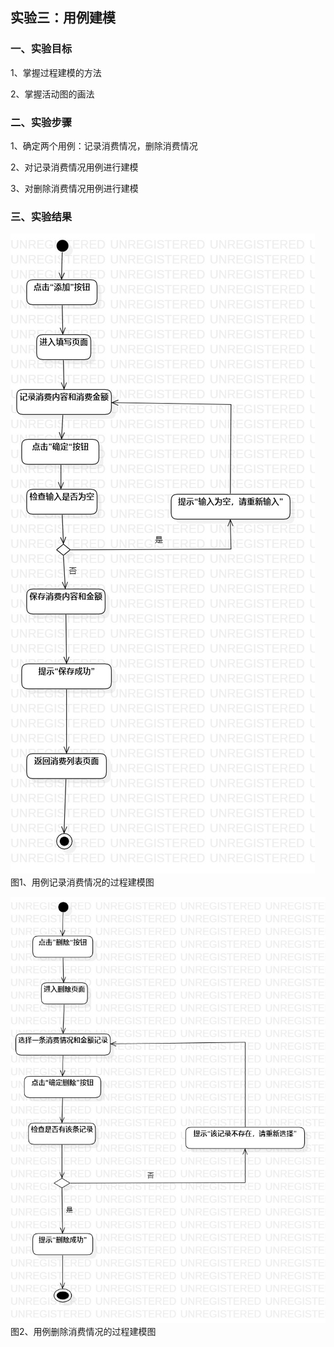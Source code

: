 ## 实验三：用例建模

### 一、实验目标

1、掌握过程建模的方法

2、掌握活动图的画法



### 二、实验步骤

1、确定两个用例：记录消费情况，删除消费情况

2、对记录消费情况用例进行建模

3、对删除消费情况用例进行建模



### 三、实验结果

![record](record.jpg)
图1、用例记录消费情况的过程建模图                   



![modify](modify.jpg)
图2、用例删除消费情况的过程建模图                
